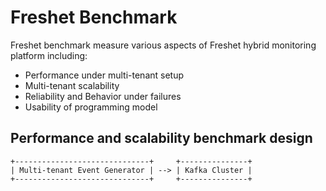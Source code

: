 # Freshet Benchmark

Freshet benchmark measure various aspects of Freshet hybrid monitoring platform including:

* Performance under multi-tenant setup
* Multi-tenant scalability
* Reliability and Behavior under failures
* Usability of programming model


## Performance and scalability benchmark design

```
+------------------------------+     +---------------+
| Multi-tenant Event Generator | --> | Kafka Cluster |
+------------------------------+     +---------------+
```